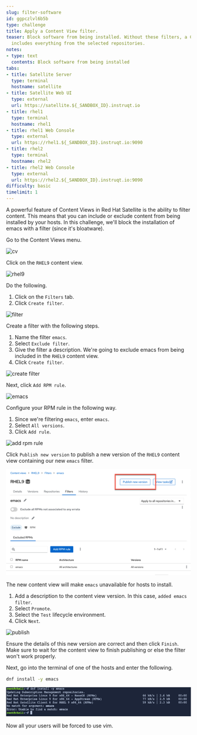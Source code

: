 ```yaml
---
slug: filter-software
id: ggpczlvl6b5b
type: challenge
title: Apply a Content View filter.
teaser: Block software from being installed. Without these filters, a Content View
  includes everything from the selected repositories.
notes:
- type: text
  contents: Block software from being installed
tabs:
- title: Satellite Server
  type: terminal
  hostname: satellite
- title: Satellite Web UI
  type: external
  url: https://satellite.${_SANDBOX_ID}.instruqt.io
- title: rhel1
  type: terminal
  hostname: rhel1
- title: rhel1 Web Console
  type: external
  url: https://rhel1.${_SANDBOX_ID}.instruqt.io:9090
- title: rhel2
  type: terminal
  hostname: rhel2
- title: rhel2 Web Console
  type: external
  url: https://rhel2.${_SANDBOX_ID}.instruqt.io:9090
difficulty: basic
timelimit: 1
---
```

<!-- markdownlint-disable MD033 -->

A powerful feature of Content Views in Red Hat Satellite is the ability to filter content. This means that you can include or exclude content from being installed by your hosts. In this challenge, we'll block the installation of emacs with a filter (since it's bloatware).

Go to the Content Views menu.

![cv](../assets/contentview.png)

Click on the `RHEL9` content view.

![rhel9](../assets/rhel9cv.png)

Do the following.

1) Click on the `Filters` tab.
2) Click `Create filter`.

![filter](../assets/filter.png)

Create a filter with the following steps.

1) Name the filter `emacs`.
2) Select `Exclude filter`.
3) Give the filter a description. We're going to exclude emacs from being included in the `RHEL9` content view.
4) Click `Create filter`.

![create filter](../assets/createfilter.png)

Next, click `Add RPM rule`.

![emacs](../assets/emacsrpmrule.png)

Configure your RPM rule in the following way.

1) Since we're filtering `emacs`, enter `emacs`.
2) Select `All versions`.
3) Click `Add rule`.

![add rpm rule](../assets/addrpmruleemacs.png)

Click `Publish new version` to publish a new version of the `RHEL9` content view containing our new `emacs` filter.

![filter pub](../assets/publishcvfilter.png)

The new content view will make `emacs` unavailable for hosts to install.

1) Add a description to the content view version. In this case, `added emacs filter`.
2) Select `Promote`.
3) Select the `Test` lifecycle environment.
4) Click `Next`.

![publish](../assets/publishfiltercv.png)

Ensure the details of this new version are correct and then click `Finish`. Make sure to wait for the content view to finish publishing or else the filter won't work properly.

Next, go into the terminal of one of the hosts and enter the following.

```bash
dnf install -y emacs
```

![emacs blocked](../assets/emacsinstallerror.png)

Now all your users will be forced to use vim.
